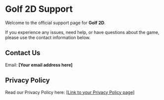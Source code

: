 # Golf 2D Support

Welcome to the official support page for **Golf 2D**.  

If you experience any issues, need help, or have questions about the game, please use the contact information below.  

## Contact Us
Email: **[Your email address here]**  

## Privacy Policy
Read our Privacy Policy here: [[Link to your Privacy Policy page]  ](https://stijndefour.github.io/golf2dprivacypolicy/)
